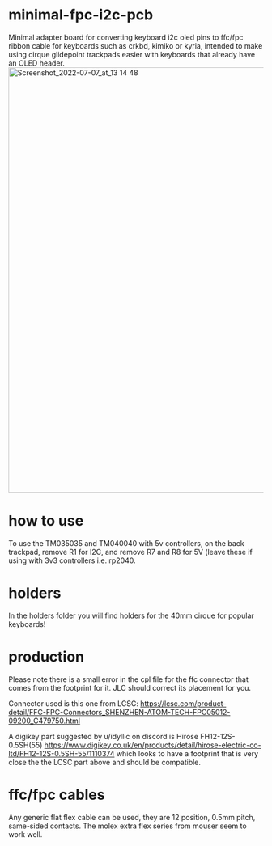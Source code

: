 # minimal-fpc-i2c-pcb
Minimal adapter board for converting keyboard i2c oled pins to ffc/fpc ribbon cable for keyboards such as crkbd, kimiko or kyria, intended to make using cirque glidepoint trackpads easier with keyboards that already have an OLED header.
<img width="841" alt="Screenshot_2022-07-07_at_13 14 48" src="https://user-images.githubusercontent.com/19674258/177773317-9b9e2e26-6b3b-4478-bfce-c52ee5c3ee93.png">



# how to use
To use the TM035035 and TM040040 with 5v controllers, on the back trackpad, remove R1 for I2C, and remove R7 and R8 for 5V (leave these if using with 3v3 controllers i.e. rp2040.

# holders
In the holders folder you will find holders for the 40mm cirque for popular keyboards!

# production
Please note there is a small error in the cpl file for the ffc connector that comes from the footprint for it. JLC should correct its placement for you.

Connector used is this one from LCSC: https://lcsc.com/product-detail/FFC-FPC-Connectors_SHENZHEN-ATOM-TECH-FPC05012-09200_C479750.html

A digikey part suggested by u/idyllic on discord is Hirose  FH12-12S-0.5SH(55) https://www.digikey.co.uk/en/products/detail/hirose-electric-co-ltd/FH12-12S-0.5SH-55/1110374 which looks to have a footprint that is very close the the LCSC part above and should be compatible.

# ffc/fpc cables
Any generic flat flex cable can be used, they are 12 position, 0.5mm pitch, same-sided contacts. The molex extra flex series from mouser seem to work well.
